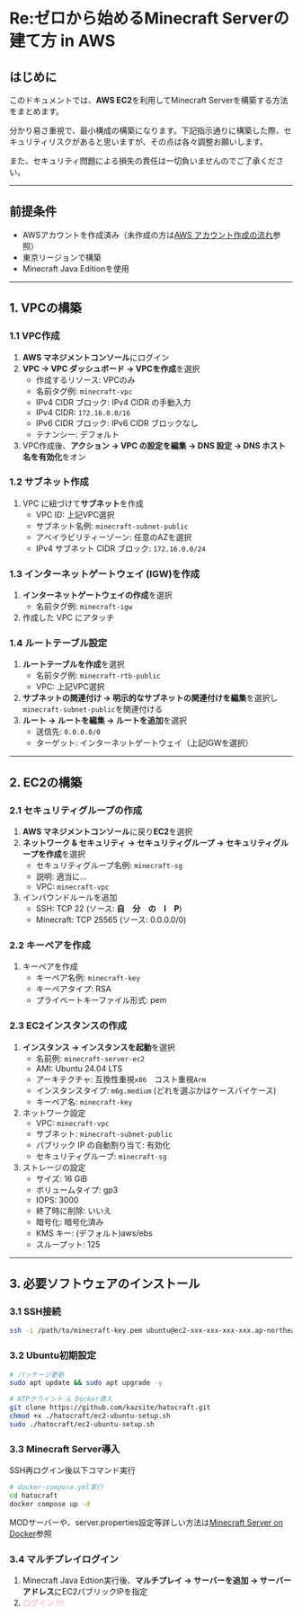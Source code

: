 # Re:ゼロから始めるMinecraft Serverの建て方 in AWS

## はじめに
このドキュメントでは、**AWS EC2**を利用してMinecraft Serverを構築する方法をまとめます。

分かり易さ重視で、最小構成の構築になります。下記指示通りに構築した際、セキュリティリスクがあると思いますが、その点は各々調整お願いします。

また、セキュリティ問題による損失の責任は一切負いませんのでご了承ください。

---

## 前提条件
- AWSアカウントを作成済み（未作成の方は[AWS アカウント作成の流れ](https://aws.amazon.com/jp/register-flow/)参照）
- 東京リージョンで構築
- Minecraft Java Editionを使用

---

## 1. VPCの構築
### 1.1 VPC作成
1. **AWS マネジメントコンソール**にログイン
2. **VPC → VPC ダッシュボード → VPCを作成**を選択
   - 作成するリソース: VPCのみ
   - 名前タグ例: `minecraft-vpc`
   - IPv4 CIDR ブロック: IPv4 CIDR の手動入力
   - IPv4 CIDR: `172.16.0.0/16`
   - IPv6 CIDR ブロック: IPv6 CIDR ブロックなし
   - テナンシー: デフォルト
3. VPC作成後、**アクション → VPC の設定を編集 → DNS 設定 → DNS ホスト名を有効化**をオン

### 1.2 サブネット作成
1. VPC に紐づけて**サブネット**を作成
   - VPC ID: 上記VPC選択
   - サブネット名例: `minecraft-subnet-public`
   - アベイラビリティーゾーン: 任意のAZを選択
   - IPv4 サブネット CIDR ブロック: `172.16.0.0/24`

### 1.3 インターネットゲートウェイ (IGW)を作成
1. **インターネットゲートウェイの作成**を選択
    - 名前タグ例: `minecraft-igw`
2. 作成した VPC にアタッチ

### 1.4 ルートテーブル設定
1. **ルートテーブルを作成**を選択
   - 名前タグ例: `minecraft-rtb-public`
   - VPC: 上記VPC選択
2. **サブネットの関連付け → 明示的なサブネットの関連付けを編集**を選択し`minecraft-subnet-public`を関連付ける
3. **ルート → ルートを編集 → ルートを追加**を選択
    - 送信先: `0.0.0.0/0`
    - ターゲット: インターネットゲートウェイ（上記IGWを選択）

---

## 2. EC2の構築
### 2.1 セキュリティグループの作成
1. **AWS マネジメントコンソール**に戻り**EC2**を選択
2. **ネットワーク & セキュリティ → セキュリティグループ → セキュリティグループを作成**を選択
   - セキュリティグループ名例: `minecraft-sg`
   - 説明: 適当に...
   - VPC: `minecraft-vpc`
3. インバウンドルールを追加
   - SSH: TCP 22 (ソース: **自　分　の　I　P**)
   - Minecraft: TCP 25565 (ソース: 0.0.0.0/0)

### 2.2 キーペアを作成
1. キーペアを作成
   - キーペア名例: `minecraft-key`
   - キーペアタイプ: RSA
   - プライベートキーファイル形式: pem

### 2.3 EC2インスタンスの作成
1. **インスタンス → インスタンスを起動**を選択
   - 名前例: `minecraft-server-ec2`
   - AMI: Ubuntu 24.04 LTS
   - アーキテクチャ: 互換性重視`x86`　コスト重視`Arm`
   - インスタンスタイプ: `m6g.medium` (どれを選ぶかはケースバイケース)
   - キーペア名: `minecraft-key`
2. ネットワーク設定
   - VPC: `minecraft-vpc`
   - サブネット: `minecraft-subnet-public`
   - パブリック IP の自動割り当て: 有効化
   - セキュリティグループ: `minecraft-sg`
3. ストレージの設定
   - サイズ: 16 GiB
   - ボリュームタイプ: gp3
   - IOPS: 3000
   - 終了時に削除: いいえ
   - 暗号化: 暗号化済み
   - KMS キー: (デフォルト)aws/ebs
   - スループット: 125

---

## 3. 必要ソフトウェアのインストール
### 3.1 SSH接続
```bash
ssh -i /path/to/minecraft-key.pem ubuntu@ec2-xxx-xxx-xxx-xxx.ap-northeast-1.compute.amazonaws.com
```
### 3.2 Ubuntu初期設定
```bash
# パッケージ更新
sudo apt update && sudo apt upgrade -y

# NTPクライント & Docker導入
git clone https://github.com/kazsite/hatocraft.git
chmod +x ./hatocraft/ec2-ubuntu-setup.sh
sudo ./hatocraft/ec2-ubuntu-setup.sh
```

### 3.3 Minecraft Server導入
SSH再ログイン後以下コマンド実行
```bash
# docker-compose.yml実行
cd hatocraft
docker compose up -d
```
MODサーバーや、server.properties設定等詳しい方法は[Minecraft Server on Docker](https://docker-minecraft-server.readthedocs.io/en/latest/)参照

### 3.4 マルチプレイログイン
1. Minecraft Java Edtion実行後、**マルチプレイ → サーバーを追加 → サーバーアドレス**にEC2パブリックIPを指定
2. <span style="color:pink; font-weight:bold;">ログイン !!!</span>
